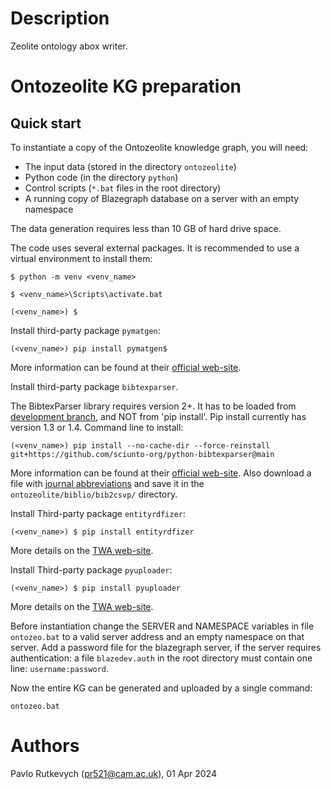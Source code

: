 
# Description #

Zeolite ontology abox writer.

<!-- For the installation and running instructions see file OntoZeolite_user_manual-2.pdf -->

# Ontozeolite KG preparation

## Quick start

To instantiate a copy of the Ontozeolite knowledge graph, you will need:

- The input data (stored in the directory `ontozeolite`)
- Python code (in the directory `python`)
- Control scripts (`*.bat` files in the root directory)
- A running copy of Blazegraph database on a server with an empty namespace

The data generation requires less than 10 GB of hard drive space.

The code uses several external packages. It is recommended to use a virtual environment to install them:

`$ python -m venv <venv_name>`

`$ <venv_name>\Scripts\activate.bat`

`(<venv_name>) $`

Install third-party package `pymatgen`:

`(<venv_name>) pip install pymatgen$`

More information can be found at their [official web-site](https://pymatgen.org/installation.html).

Install third-party package `bibtexparser`.

The BibtexParser library requires version 2+. It has to be loaded from
[development branch](https://github.com/sciunto-org/python-bibtexparser),
and NOT from 'pip install'.
Pip install currently has version 1.3 or 1.4.
Command line to install:

`(<venv_name>) pip install --no-cache-dir --force-reinstall git+https://github.com/sciunto-org/python-bibtexparser@main`

More information can be found at their [official web-site](https://github.com/sciunto-org/python-bibtexparser).
Also download a file with [journal abbreviations](https://github.com/jxhe/bib-journal-abbreviation/blob/master/journals.json)
and save it in the `ontozeolite/biblio/bib2csvp/` directory.

Install Third-party package `entityrdfizer`:

`(<venv_name>) $ pip install entityrdfizer`

More details on the [TWA web-site](https://github.com/cambridge-cares/TheWorldAvatar/tree/main/EntityRDFizer).

Install Third-party package `pyuploader`:

`(<venv_name>) $ pip install pyuploader`

More details on the [TWA web-site](https://github.com/cambridge-cares/TheWorldAvatar/tree/main/JPS_BASE_LIB/python_uploader).

Before instantiation change the SERVER and NAMESPACE
variables in file `ontozeo.bat`
to a valid server address and an empty namespace on that server.
Add a password file for the blazegraph server, if the server requires authentication:
a file `blazedev.auth` in the root directory must contain one line: `username:password`.

Now the entire KG can be generated and uploaded by a single command:

`ontozeo.bat`

# Authors #
Pavlo Rutkevych (pr521@cam.ac.uk), 01 Apr 2024
